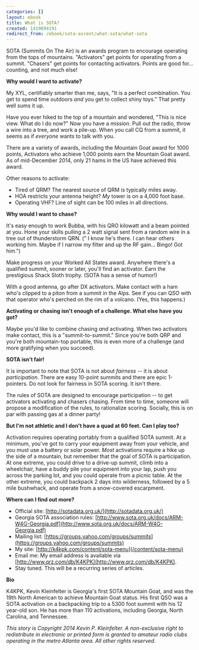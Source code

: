 ```yaml
---
categories: []
layout: ebook
title: What is SOTA?
created: 1419894191
redirect_from: /ebook/sota-ascent/what-sota/what-sota
---
```

SOTA (Summits On The Air) is an awards program to encourage operating from the tops of mountains.  "Activators" get points for operating from a summit.  "Chasers" get points for contacting activators.  Points are good for... counting, and not much else!

__Why would I want to activate?__ 

My XYL, certifiably smarter than me, says, "It is a perfect combination.  You get to spend time outdoors *and* you get to collect shiny toys."  That pretty well sums it up.

Have you ever hiked to the top of a mountain and wondered, "This is nice view.  What do I do now?"  Now you have a *mission*.  Pull out the radio, throw a wire into a tree, and work a pile-up.  When you call CQ from a summit, it seems as if *everyone* wants to talk with you.

There are a variety of awards, including the Mountain Goat award for 1000 points, Activators who achieve 1,000 points earn the Mountain Goat award.  As of mid-December 2014, only 21 hams in the US have achieved this award.

Other reasons to activate:

* Tired of QRM?  The nearest source of QRM is typically miles away.
* HOA restricts your antenna height? *My* tower is on a 4,000 foot base.
* Operating VHF? Line of sight can be 100 miles in all directions.

__Why would I want to chase?__

It's easy enough to work Bubba, with his QRO kilowatt and a beam pointed at you.  Hone your skills pulling a 2 watt signal sent from a random wire in a tree out of thunderstorm QRN. (" I know he's there.  I can hear others working him. Maybe if I narrow my filter and up the RF gain...  Bingo!  Got him.")

Make progress on your Worked All States award.  Anywhere there's a qualified summit, sooner or later, you'll find an activator.  Earn the prestigious Shack Sloth trophy.  (SOTA has a sense of humor!)

With a good antenna, go after DX activators.  Make contact with a ham who's clipped to a piton from a summit in the Alps.  See if you can QSO with that operator who's perched on the rim of a volcano.  (Yes, this happens.)

__Activating or chasing isn't enough of a challenge.  What else have you got?__

Maybe you'd like to combine chasing *and* activating.  When two activators make contact, this is a "summit-to-summit."  Since you're both QRP and you're both mountain-top portable, this is even more of a challenge (and more gratifying when you succeed).

__SOTA isn't fair!__

It is important to note that SOTA is not about *fairness* -- it is about *participation*.  There are easy 10-point summits and there are epic 1-pointers.  Do not look for fairness in SOTA scoring.  It isn't there.  

The rules of SOTA are designed to encourage participation -- to get activators activating and chasers chasing.  From time to time, someone will propose a modification of the rules, to rationalize scoring.  Socially, this is on par with passing gas at a dinner party!

__But I'm not athletic and I don't have a quad at 60 feet. Can I play too?__

Activation requires operating portably from a qualified SOTA summit.  At a minimum, you've got to carry your equipment away from your vehicle, and you must use a battery or solar power.  *Most* activations require a hike up the side of a mountain, but remember that the goal of SOTA is participation.  At one extreme, you could drive to a drive-up summit, climb into a wheelchair, have a buddy pile your equipment into your lap, push you across the parking lot, and you could operate from a picnic table.  At the other extreme, you could backpack 2 days into wilderness, followed by a 5 mile bushwhack, and operate from a snow-covered escarpment.

__Where can I find out more?__

* Official site: [http://sotadata.org.uk/](http://sotadata.org.uk/)
* Georgia SOTA association rules: [http://www.sota.org.uk/docs/ARM-W4G-Georgia.pdf](http://www.sota.org.uk/docs/ARM-W4G-Georgia.pdf)
* Mailing list: [https://groups.yahoo.com/groups/summits](https://groups.yahoo.com/groups/summits)
* My site: [http://k4kpk.com/content/sota-menu](/content/sota-menu)
* Email me:  My email address is available via [http://www.qrz.com/db/K4KPK](http://www.qrz.com/db/K4KPK).
* Stay tuned.  This will be a recurring series of articles.

__Bio__

K4KPK, Kevin Kleinfelter is Georgia's first SOTA Mountain Goat, and was the 19th North American to achieve Mountain Goat status.  His first QSO was a SOTA activation on a backpacking trip to a 5300 foot summit with his 12 year-old son. He has more than 110 activations, including Georgia, North Carolina, and Tennessee.

*This story is Copyright 2014 Kevin P. Kleinfelter.  A non-exclusive right to redistribute in electronic or printed form is granted to amateur radio clubs operating in the metro Atlanta area.  All other rights reserved.*
